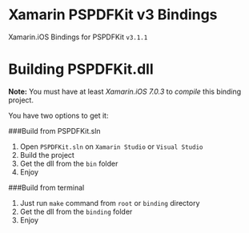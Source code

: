 Xamarin PSPDFKit v3 Bindings
============================

Xamarin.iOS Bindings for PSPDFKit `v3.1.1`

Building PSPDFKit.dll
=====================

**Note:** You must have at least *Xamarin.iOS 7.0.3* to _compile_ this binding project.

You have two options to get it:

###Build from PSPDFKit.sln

1. Open `PSPDFKit.sln` on `Xamarin Studio` or `Visual Studio`
2. Build the project 
3. Get the dll from the `bin` folder
4. Enjoy 

###Build from terminal

1. Just run `make` command from `root` or `binding` directory
2. Get the dll from the `binding` folder
3. Enjoy

